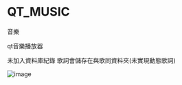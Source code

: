 # QT_MUSIC
音樂


qt音樂播放器

未加入資料庫紀錄 
歌詞會儲存在與歌同資料夾(未實現動態歌詞)

![image](https://github.com/s78718/QT_MUSIC/blob/qt_music_win/qt_image.png)
